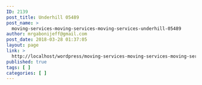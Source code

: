```yaml
---
ID: 2139
post_title: Underhill 05489
post_name: >
  moving-services-moving-services-moving-services-underhill-05489
author: mrgabonijeff@gmail.com
post_date: 2018-03-28 01:37:05
layout: page
link: >
  http://localhost/wordpress/moving-services-moving-services-moving-services-underhill-05489/
published: true
tags: [ ]
categories: [ ]
---
```

